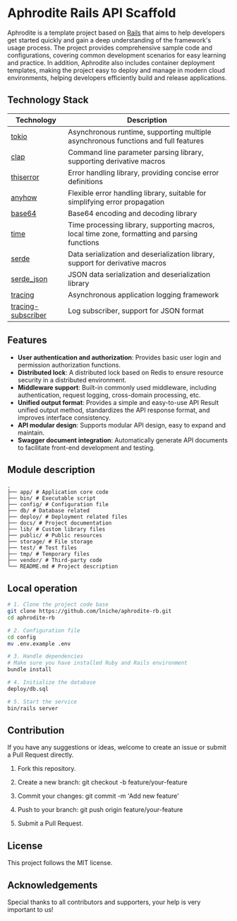 # Aphrodite Rails API Scaffold

Aphrodite is a template project based on [Rails](https://rubyonrails.org) that aims to help developers get started quickly and gain a deep understanding of the framework's usage process. The project provides comprehensive sample code and configurations, covering common development scenarios for easy learning and practice. In addition, Aphrodite also includes container deployment templates, making the project easy to deploy and manage in modern cloud environments, helping developers efficiently build and release applications.

## Technology Stack

| Technology                                                | Description                                                                                   |
| --------------------------------------------------------- | --------------------------------------------------------------------------------------------- |
| [tokio](https://github.com/tokio-rs/tokio)                | Asynchronous runtime, supporting multiple asynchronous functions and full features            |
| [clap](https://github.com/clap-rs/clap)                   | Command line parameter parsing library, supporting derivative macros                          |
| [thiserror](https://github.com/dtolnay/thiserror)         | Error handling library, providing concise error definitions                                   |
| [anyhow](https://github.com/dtolnay/anyhow)               | Flexible error handling library, suitable for simplifying error propagation                   |
| [base64](https://crates.io/crates/base64)                 | Base64 encoding and decoding library                                                          |
| [time](https://crates.io/crates/time)                     | Time processing library, supporting macros, local time zone, formatting and parsing functions |
| [serde](https://serde.rs/)                                | Data serialization and deserialization library, support for derivative macros                 |
| [serde_json](https://crates.io/crates/serde_json)         | JSON data serialization and deserialization library                                           |
| [tracing](https://github.com/tokio-rs/tracing)            | Asynchronous application logging framework                                                    |
| [tracing-subscriber](https://github.com/tokio-rs/tracing) | Log subscriber, support for JSON format                                                       |

## Features

- **User authentication and authorization**: Provides basic user login and permission authorization functions.
- **Distributed lock**: A distributed lock based on Redis to ensure resource security in a distributed environment.
- **Middleware support**: Built-in commonly used middleware, including authentication, request logging, cross-domain processing, etc.
- **Unified output format**: Provides a simple and easy-to-use API Result unified output method, standardizes the API response format, and improves interface consistency.
- **API modular design**: Supports modular API design, easy to expand and maintain.
- **Swagger document integration**: Automatically generate API documents to facilitate front-end development and testing.

## Module description

```
.
├── app/ # Application core code
├── bin/ # Executable script
├── config/ # Configuration file
├── db/ # Database related
├── deploy/ # Deployment related files
├── docs/ # Project documentation
├── lib/ # Custom library files
├── public/ # Public resources
├── storage/ # File storage
├── test/ # Test files
├── tmp/ # Temporary files
├── vendor/ # Third-party code
└── README.md # Project description
```

## Local operation

```bash
# 1. Clone the project code base
git clone https://github.com/lniche/aphrodite-rb.git
cd aphrodite-rb

# 2. Configuration file
cd config
mv .env.example .env

# 3. Handle dependencies
# Make sure you have installed Ruby and Rails environment
bundle install

# 4. Initialize the database
deploy/db.sql

# 5. Start the service
bin/rails server
```

## Contribution

If you have any suggestions or ideas, welcome to create an issue or submit a Pull Request directly.

1. Fork this repository.

2. Create a new branch: git checkout -b feature/your-feature
3. Commit your changes: git commit -m 'Add new feature'

4. Push to your branch: git push origin feature/your-feature
5. Submit a Pull Request.

## License

This project follows the MIT license.

## Acknowledgements

Special thanks to all contributors and supporters, your help is very important to us!
